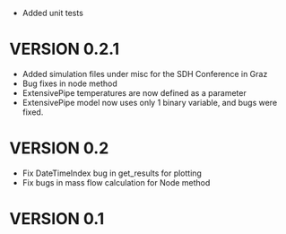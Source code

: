 * Added unit tests

VERSION 0.2.1
=============

* Added simulation files under misc for the SDH Conference in Graz
* Bug fixes in node method
* ExtensivePipe temperatures are now defined as a parameter
* ExtensivePipe model now uses only 1 binary variable, and bugs were fixed.

VERSION 0.2
===========

* Fix DateTimeIndex bug in get_results for plotting
* Fix bugs in mass flow calculation for Node method

VERSION 0.1
===========